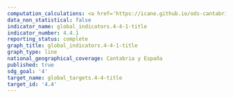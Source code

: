 ```yaml
---
computation_calculations: <a href='https://icane.github.io/ods-cantabria/assets/pdf/4.4.1.1.pdf' target='_blank'>Proporción de jóvenes y adultos con competencias en tecnología de la información y las comunicaciones (TIC), desglosada por tipo de competencia técnica</a><br><a href='https://icane.github.io/ods-cantabria/assets/pdf/4.4.1.2.pdf' target='_blank'>Proporción de jóvenes y adultos con competencias en tecnología de la información y las comunicaciones (TIC), desglosada por tipo de competencia técnica</a><br><a href='https://icane.github.io/ods-cantabria/assets/pdf/4.4.1.3.pdf' target='_blank'>Proporción de jóvenes y adultos con competencias en tecnología de la información y las comunicaciones (TIC), desglosada por tipo de competencia técnica</a>
data_non_statistical: false
indicator_name: global_indicators.4-4-1-title
indicator_number: 4.4.1
reporting_status: complete
graph_title: global_indicators.4-4-1-title
graph_type: line
national_geographical_coverage: Cantabria y España
published: true
sdg_goal: '4'
target_name: global_targets.4-4-title
target_id: '4.4'
---
```

